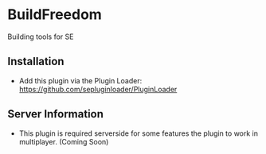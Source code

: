 # BuildFreedom
Building tools for SE

## Installation

- Add this plugin via the Plugin Loader: https://github.com/sepluginloader/PluginLoader

## Server Information

- This plugin is required serverside for some features the plugin to work in multiplayer. (Coming Soon)

